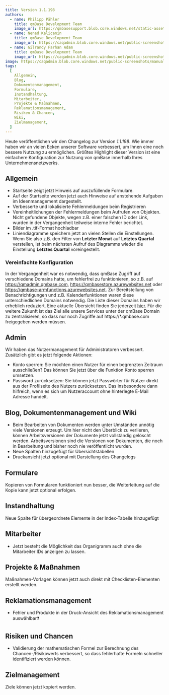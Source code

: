 ```yaml
---
title: Version 1.1.198
authors:
  - name: Philipp Pähler
    title: qmBase Development Team
    image_url: https://qmbasesupport.blob.core.windows.net/static-assets/img/persons/paehler_round.png
  - name: Nenad Kalicanin
    title: qmBase Development Team
    image_url: https://caqadmin.blob.core.windows.net/public-screenshots/manual-screenshots/nenad-profilePicture.jpg
  - name: Gilrandy Farhan Adam
    title: qmBase Development Team
    image_url: https://caqadmin.blob.core.windows.net/public-screenshots/manual-screenshots/gilrand-profile-picture.jpg
image: https://caqadmin.blob.core.windows.net/public-screenshots/manual-screenshots/Screenshot%202023-11-15_crm_rating.png
tags:
  [
    Allgemein,
    Blog,
    Dokumentenmanagement,
    Formulare,
    Instandhaltung,
    Mitarbeiter,
    Projekte & Maßnahmen,
    Reklamationsmanagement,
    Risiken & Chancen,
    Wiki,
    Zielmanagement,
  ]
---
```


Heute veröffentlichen wir den Changelog zur Version _1.1.198_. Wie immer haben wir an vielen Ecken unserer Software verbessert, um Ihnen eine noch bessere Nutzung zu ermöglichen.
Größtes Highlight dieser Version ist eine einfachere Konfiguration zur Nutzung von qmBase innerhalb Ihres Unternehmensnetzwerks.

<!--truncate-->

## Allgemein

- Startseite zeigt jetzt Hinweis auf auszufüllende Formulare.
- Auf der Startseite werden jetzt auch Hinweise auf anstehende Aufgaben im Ideenmanagement dargestellt.
- Verbesserte und lokalisierte Fehlermeldungen beim Registrieren
- Vereinheitlichungen der Fehlermeldungen beim Aufrufen von Objekten. Nicht gefundene Objekte, wegen z.B. einer falschen ID oder Link, wurden in der Vergangenheit teilweise interne Fehler berichtet.
- Bilder im .tif-Format hochladbar
- Liniendiagramme speichern jetzt an vielen Stellen die Einstellungen.
  Wenn Sie also z.B. den Filter von **Letzter Monat** auf **Letztes Quartal** verstellen, ist beim nächsten Aufruf des Diagramms wieder die Einstellung **Letztes Quartal** voreingestellt.

### Vereinfachte Konfiguration

In der Vergangenheit war es notwendig, dass qmBase Zugriff auf verschiedene Domains hatte, um fehlerfrei zu funktionieren,
so z.B. auf https://qmadmin.qmbase.com, https://qmbasestore.azurewebsites.net oder https://qmbase-armfunctions.azurewebsites.net.
Zur Bereitstellung von Benachrichtigungen und z.B. Kalenderfunktionen waren diese unterschiedlichen Domains notwendig.
Die Liste dieser Domains haben wir erheblich reduziert. Eine aktuelle Übersicht finden Sie jederzeit [hier](/docs/technical/installation).
Für die weitere Zukunft ist das Ziel alle unsere Services unter der qmBase Domain zu zentralisieren, so dass nur noch Zugriffe auf https://\*.qmbase.com freigegeben werden müssen.

## Admin

Wir haben das Nutzermanagement für Administratoren verbessert. Zusätzlich gibt es jetzt folgende Aktionen:

- Konto sperren: Sie möchten einen Nutzer für einen begrenzten Zeitraum ausschließen? Das können Sie jetzt über die Funktion Konto sperren umsetzen.
- Password zurücksetzen: Sie können jetzt Passwörter für Nutzer direkt aus der Profilseite des Nutzers zurücksetzen.
  Das insbesondere dann hilfreich, wenn es sich um Nutzeraccount ohne hinterlegte E-Mail Adresse handelt.

## Blog, Dokumentenmanagement und Wiki

- Beim Bearbeiten von Dokumenten werden unter Umständen unnötig viele Versionen erzeugt. Um hier nicht den Überblick zu verlieren,
  können Arbeitsversionen der Dokumente jetzt vollständig gelöscht werden.
  Arbeitsversionen sind die Versionen von Dokumenten, die noch in Bearbeitung und bisher noch nie veröffentlicht wurden.
- Neue Spalten hinzugefügt für Übersichtstabellen
- Druckansicht jetzt optional mit Darstellung des Changelogs

## Formulare

Kopieren von Formularen funktioniert nun besser, die Weiterleitung auf die Kopie kann jetzt optional erfolgen.

## Instandhaltung

Neue Spalte für übergeordnete Elemente in der Index-Tabelle hinzugefügt

## Mitarbeiter

- Jetzt besteht die Möglichkeit das Organigramm auch ohne die Mitarbeiter IDs anzeigen zu lassen.

## Projekte & Maßnahmen

Maßnahmen-Vorlagen können jetzt auch direkt mit Checklisten-Elementen erstellt werden.

## Reklamationsmanagement

- Fehler und Produkte in der Druck-Ansicht des Reklamationsmanagement auswählbar❓

## Risiken und Chancen

- Validierung der mathematischen Formel zur Berechnung des Chancen-/Risikowerts verbessert, so dass fehlerhafte Formeln schneller identifiziert werden können.

## Zielmanagement

Ziele können jetzt kopiert werden.
